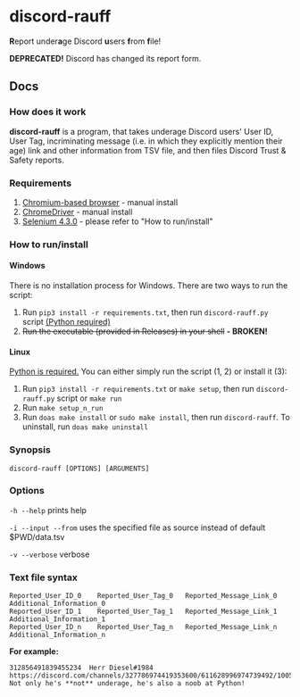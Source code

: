 # discord-rauff
**R**eport under**a**ge Discord **u**sers **f**rom **f**ile!

**DEPRECATED!**
Discord has changed its report form. 

## Docs
### How does it work
**discord-rauff** is a program, that takes underage Discord users' User ID, User Tag, incriminating message (i.e. in which they explicitly mention their age) link and other information from TSV file, and then files Discord Trust & Safety reports.
### Requirements
1. [Chromium-based browser](https://en.wikipedia.org/wiki/Chromium_(web_browser)#Active) - manual install
2. [ChromeDriver](https://chromedriver.chromium.org/downloads) - manual install
2. [Selenium 4.3.0](https://www.selenium.dev/selenium/docs/api/py/) - please refer to "How to run/install"
### How to run/install
#### Windows
There is no installation process for Windows. There are two ways to run the script:
1. Run ```pip3 install -r requirements.txt```, then run ```discord-rauff.py``` script [(Python required)](https://www.python.org/downloads/windows/)
2. ~~Run the executable (provided in Releases) in your shell~~ **- BROKEN!**
#### Linux
[Python is required.](https://www.python.org/downloads/source/) You can either simply run the script (1, 2) or install it (3):
1. Run ```pip3 install -r requirements.txt``` or ```make setup```, then run ```discord-rauff.py``` script or ```make run```
2. Run ```make setup_n_run```
2. Run ```doas make install``` or ```sudo make install```, then run ```discord-rauff```. To uninstall, run ```doas make uninstall```
### Synopsis
```discord-rauff [OPTIONS] [ARGUMENTS]```
### Options
```-h --help``` prints help
  
```-i --input --from``` uses the specified file as source instead of default $PWD/data.tsv
  
```-v --verbose``` verbose
### Text file syntax
```csv
Reported_User_ID_0    Reported_User_Tag_0   Reported_Message_Link_0   Additional_Information_0
Reported_User_ID_1    Reported_User_Tag_1   Reported_Message_Link_1   Additional_Information_1
Reported_User_ID_n    Reported_User_Tag_n   Reported_Message_Link_n   Additional_Information_n
```
**For example:**
```csv
312856491839455234  Herr Diesel#1984    https://discord.com/channels/327786974419353600/611628996974739492/1005579461187612722  Not only he's **not** underage, he's also a noob at Python!
```

